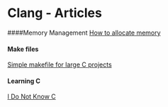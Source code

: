 # Clang - Articles 

####Memory Management
[How to allocate memory](http://geocar.sdf1.org/alloc.html)
#### Make files
[Simple makefile for large C projects](https://spin.atomicobject.com/2016/08/26/makefile-c-projects/)
#### Learning C
[I Do Not Know C ](http://kukuruku.co/hub/programming/i-do-not-know-c)
